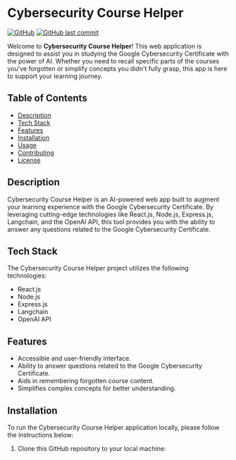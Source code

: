 # Cybersecurity Course Helper

[![GitHub](https://img.shields.io/github/license/your-username/Cybersecurity-Course-Helper)](LICENSE)
[![GitHub last commit](https://img.shields.io/github/last-commit/your-username/Cybersecurity-Course-Helper)](https://github.com/your-username/Cybersecurity-Course-Helper/commits/master)

Welcome to **Cybersecurity Course Helper**! This web application is designed to assist you in studying the Google Cybersecurity Certificate with the power of AI. Whether you need to recall specific parts of the courses you've forgotten or simplify concepts you didn't fully grasp, this app is here to support your learning journey.

## Table of Contents

- [Description](#description)
- [Tech Stack](#tech-stack)
- [Features](#features)
- [Installation](#installation)
- [Usage](#usage)
- [Contributing](#contributing)
- [License](#license)

## Description

Cybersecurity Course Helper is an AI-powered web app built to augment your learning experience with the Google Cybersecurity Certificate. By leveraging cutting-edge technologies like React.js, Node.js, Express.js, Langchain, and the OpenAI API, this tool provides you with the ability to answer any questions related to the Google Cybersecurity Certificate.

## Tech Stack

The Cybersecurity Course Helper project utilizes the following technologies:

- React.js
- Node.js
- Express.js
- Langchain
- OpenAI API

## Features

- Accessible and user-friendly interface.
- Ability to answer questions related to the Google Cybersecurity Certificate.
- Aids in remembering forgotten course content.
- Simplifies complex concepts for better understanding.

## Installation

To run the Cybersecurity Course Helper application locally, please follow the instructions below:

1. Clone this GitHub repository to your local machine:
